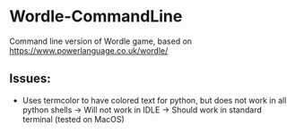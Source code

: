 # Wordle-CommandLine
Command line version of Wordle game, based on https://www.powerlanguage.co.uk/wordle/

## Issues:
- Uses termcolor to have colored text for python, but does not work in all python shells
  -> Will not work in IDLE
  -> Should work in standard terminal (tested on MacOS)
